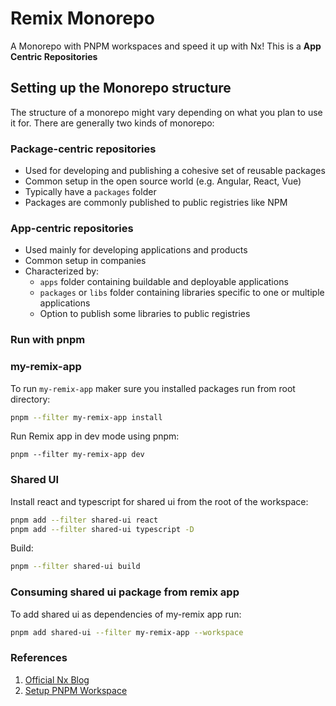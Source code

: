 # Remix Monorepo

A Monorepo with PNPM workspaces and speed it up with Nx! This is a **App Centric Repositories**

## Setting up the Monorepo structure

The structure of a monorepo might vary depending on what you plan to use it for. There are generally two kinds of monorepo:

### Package-centric repositories

- Used for developing and publishing a cohesive set of reusable packages
- Common setup in the open source world (e.g. Angular, React, Vue)
- Typically have a `packages` folder
- Packages are commonly published to public registries like NPM

### App-centric repositories

- Used mainly for developing applications and products
- Common setup in companies
- Characterized by:
  - `apps` folder containing buildable and deployable applications
  - `packages` or `libs` folder containing libraries specific to one or multiple applications
  - Option to publish some libraries to public registries

### Run with pnpm

### my-remix-app

To run `my-remix-app` maker sure you installed packages run from root directory:

```bash
pnpm --filter my-remix-app install
```

Run Remix app in dev mode using pnpm:

```
pnpm --filter my-remix-app dev
```

### Shared UI

Install react and typescript for shared ui from the root of the workspace:

```bash
pnpm add --filter shared-ui react
pnpm add --filter shared-ui typescript -D
```

Build:

```bash
pnpm --filter shared-ui build
```

### Consuming shared ui package from remix app

To add shared ui as dependencies of my-remix app run:

```bash
pnpm add shared-ui --filter my-remix-app --workspace
```

### References

1. [Official Nx Blog](https://nx.dev/blog/setup-a-monorepo-with-pnpm-workspaces-and-speed-it-up-with-nx)
2. [Setup PNPM Workspace](https://dev.to/vinomanick/create-a-monorepo-using-pnpm-workspace-1ebn)

